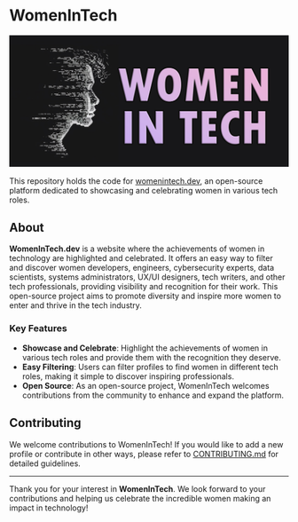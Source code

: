# WomenInTech

![WomenInTech](/public/images/branding/women-in-tech-logo-narrow.jpg)

This repository holds the code for [womenintech.dev](https://womenintech.dev), an open-source platform dedicated to showcasing and celebrating women in various tech roles.

## About

**WomenInTech.dev** is a website where the achievements of women in technology are highlighted and celebrated. It offers an easy way to filter and discover women developers, engineers, cybersecurity experts, data scientists, systems administrators, UX/UI designers, tech writers, and other tech professionals, providing visibility and recognition for their work. This open-source project aims to promote diversity and inspire more women to enter and thrive in the tech industry.

### Key Features

- **Showcase and Celebrate**: Highlight the achievements of women in various tech roles and provide them with the recognition they deserve.
- **Easy Filtering**: Users can filter profiles to find women in different tech roles, making it simple to discover inspiring professionals.
- **Open Source**: As an open-source project, WomenInTech welcomes contributions from the community to enhance and expand the platform.

## Contributing

We welcome contributions to WomenInTech! If you would like to add a new profile or contribute in other ways, please refer to [CONTRIBUTING.md](CONTRIBUTING.md) for detailed guidelines. 

---

Thank you for your interest in **WomenInTech**. We look forward to your contributions and helping us celebrate the incredible women making an impact in technology!

